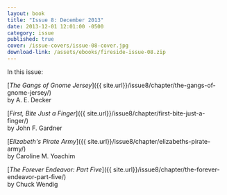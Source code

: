 ```yaml
---
layout: book
title: "Issue 8: December 2013"
date: 2013-12-01 12:01:00 -0500
category: issue
published: true
cover: /issue-covers/issue-08-cover.jpg
download-link: /assets/ebooks/fireside-issue-08.zip
---
```


In this issue:

[_The Gangs of Gnome Jersey_]({{ site.url}}/issue8/chapter/the-gangs-of-gnome-jersey/)<br/>
by A. E. Decker

[_First, Bite Just a Finger_]({{ site.url}}/issue8/chapter/first-bite-just-a-finger/)<br/>
by John F. Gardner

[_Elizabeth's Pirate Army_]({{ site.url}}/issue8/chapter/elizabeths-pirate-army/)<br/>
by Caroline M. Yoachim

[_The Forever Endeavor: Part Five_]({{ site.url}}/issue8/chapter/the-forever-endeavor-part-five/)<br/>
by Chuck Wendig
